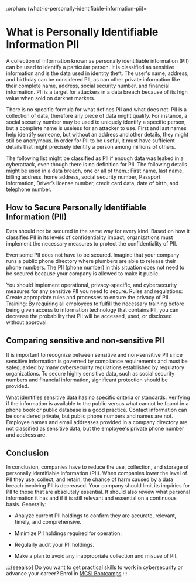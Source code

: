:orphan:
(what-is-personally-identifiable-information-pii)=
# What is Personally Identifiable Information PII
 
A collection of information known as personally identifiable information (PII) can be used to identify a particular person. It is classified as sensitive information and is the data used in identity theft. The user's name, address, and birthday can be considered PII, as can other private information like their complete name, address, social security number, and financial information. PII is a target for attackers in a data breach because of its high value when sold on darknet markets.

There is no specific formula for what defines PII and what does not. PII is a collection of data, therefore any piece of data might qualify. For instance, a social security number may be used to uniquely identify a specific person, but a complete name is useless for an attacker to use. First and last names help identify someone, but without an address and other details, they might still be anonymous. In order for PII to be useful, it must have sufficient details that might precisely identify a person among millions of others.

The following list might be classified as PII if enough data was leaked in a cyberattack, even though there is no definition for PII. The following details might be used in a data breach, one or all of them.: First name, last name, billing address, home address, social security number, Passport information, Driver’s license number, credit card data, date of birth, and telephone number.

## How to Secure Personally Identifiable Information (PII)

Data should not be secured in the same way for every kind. Based on how it classifies PII in its levels of confidentiality impact, organizations must implement the necessary measures to protect the confidentiality of PII.

Even some PII does not have to be secured. Imagine that your company runs a public phone directory where plumbers are able to release their phone numbers. The PII (phone number) in this situation does not need to be secured because your company is allowed to make it public.

You should implement operational, privacy-specific, and cybersecurity measures for any sensitive PII you need to secure.
Rules and regulations: Create appropriate rules and processes to ensure the privacy of PII.
Training: By requiring all employees to fulfill the necessary training before being given access to information technology that contains PII, you can decrease the probability that PII will be accessed, used, or disclosed without approval.

## Comparing sensitive and non-sensitive PII

It is important to recognize between sensitive and non-sensitive PII since sensitive information is governed by compliance requirements and must be safeguarded by many cybersecurity regulations established by regulatory organizations. To secure highly sensitive data, such as social security numbers and financial information, significant protection should be provided.

What identifies sensitive data has no specific criteria or standards. Verifying if the information is available to the public versus what cannot be found in a phone book or public database is a good practice. Contact information can be considered private, but public phone numbers and names are not. Employee names and email addresses provided in a company directory are not classified as sensitive data, but the employee's private phone number and address are.

## Conclusion

In conclusion, companies have to reduce the use, collection, and storage of personally identifiable information (PII). When companies lower the level of PII they use, collect, and retain, the chance of harm caused by a data breach involving PII is decreased. Your company should limit its inquiries for PII to those that are absolutely essential. It should also review what personal information it has and if it is still relevant and essential on a continuous basis.
Generally:

- Analyze current PII holdings to confirm they are accurate, relevant, timely, and comprehensive.
  
- Minimize PII holdings required for operation.
  
- Regularly audit your PII holdings.
  
- Make a plan to avoid any inappropriate collection and misuse of PII.

:::{seealso}
Do you want to get practical skills to work in cybersecurity or advance your career? Enrol in [MCSI Bootcamps](https://www.mosse-institute.com/bootcamps.html)
:::